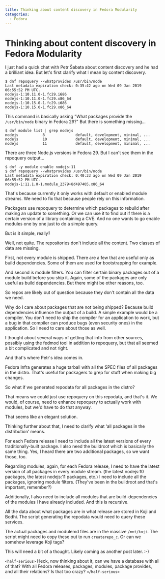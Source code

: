 ```yaml
---
title: Thinking about content discovery in Fedora Modularity 
categories:
  - Fedora
---
```

# Thinking about content discovery in Fedora Modularity

I just had a quick chat with Petr Šabata about content discovery and he had a brilliant idea. But let's first clarify what I mean by content discovery.

```
$ dnf repoquery --whatprovides /usr/bin/node
Last metadata expiration check: 0:35:42 ago on Wed 09 Jan 2019 06:55:52 PM UTC.
nodejs-1:10.11.0-1.fc29.i686
nodejs-1:10.11.0-1.fc29.x86_64
nodejs-1:10.15.0-1.fc29.i686
nodejs-1:10.15.0-1.fc29.x86_64
```

This command is basically asking "What packages provide the `/usr/bin/node` binary in Fedora 29?" But there is something missing...

```
$ dnf module list | grep nodejs
nodejs           8              default, development, minimal, ...              
nodejs           10             default, development, minimal, ...              
nodejs           11             default, development, minimal, ...    
```

There are three Node.js versions in Fedora 29. But I can't see them in the repoquery output...

```
$ dnf -y module enable nodejs:11
$ dnf repoquery --whatprovides /usr/bin/node
Last metadata expiration check: 0:40:33 ago on Wed 09 Jan 2019 06:55:52 PM UTC.
nodejs-1:11.1.0-1.module_2379+8d497405.x86_64
```

That's because currently it only works with default or enabled module streams. We need to fix that because people rely on this information.

Packagers use repoquery to determine which packages to rebuild after making an update to something. Or we can use it to find out if there is a certain version of a library containing a CVE. And no one wants to go enable modules one by one just to do a simple query.

But is it simple, really?

Well, not quite. The repositories don't include all the content. Two classes of data are missing.

First, not every module is shipped. There are a few that are useful only as build dependencies. Some of them are used for bootstrapping for example.

And second is module filters. You can filter certain binary packages out of a module build before you ship it. Again, some of the packages are only useful as build dependencies. But there might be other reasons, too.

So repos are likely out of question because they don't contain all the data we need.

Why do I care about packages that are not being shipped? Because build dependencies influence the output of a build. A simple example would be a compiler. You don't need to ship the compiler for an application to work, but a bug in that compiler can produce bugs (even security ones) in the application. So I need to care about those as well.

I thought about several ways of getting that info from other sources, possibly using the fedmod tool in addition to repoquery, but that all seemed a bit complicated and not right. 

And that's where Petr's idea comes in.

Fedora Infra generates a huge tarball with all the SPEC files of all packages in the distro. That's useful for packagers to grep for stuff when making big changes.

So what if we generated repodata for all packages in the distro?

That means we could just use repoquery on this repodata, and that's it. We would, of course, need to enhance repoquery to actually work with modules, but we'd have to do that anyway.

That seems like an elegant solution.

Thinking further about that, I need to clarify what 'all packages in the distribution' means.

For each Fedora release I need to include all the latest versions of every traditionally-built package. I also need the buildroot which is basically the same thing. Yes, I heard there are two additional packages, so we want those, too.

Regarding modules, again, for each Fedora release, I need to have the latest version of all packages in every module stream. (the latest nodejs:10 packages, the latest nodejs:11 packages, etc.) I need to include all the packages, ignoring module filters. (They've been in the buildroot and that's important, remember?)

Additionally, I also need to include all modules that are build-dependencies of the modules I have already included. And this is recursive.

All the data about what packages are in what release are stored in Koji and Bodhi. The script generating the repodata would need to query these services.

The actual packages and modulemd files are in the massive `/mnt/koji`. The script might need to copy these out to run `createrepo_c`. Or can we somehow leverage Koji tags?

This will need a bit of a thought. Likely coming as another post later. :-)

`<half-serious>` Heck, now thinking about it, can we have a database with all of that? With all Fedora releases, packages, modules, package provides, and all their relations? Is that too crazy? `</half-serious>`


